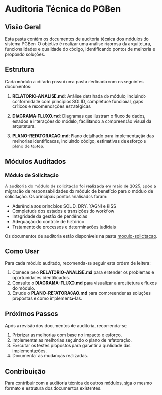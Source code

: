 # Auditoria Técnica do PGBen

## Visão Geral

Esta pasta contém os documentos de auditoria técnica dos módulos do sistema PGBen. O objetivo é realizar uma análise rigorosa da arquitetura, funcionalidades e qualidade do código, identificando pontos de melhoria e propondo soluções.

## Estrutura

Cada módulo auditado possui uma pasta dedicada com os seguintes documentos:

1. **RELATORIO-ANALISE.md**: Análise detalhada do módulo, incluindo conformidade com princípios SOLID, completude funcional, gaps críticos e recomendações estratégicas.

2. **DIAGRAMA-FLUXO.md**: Diagramas que ilustram o fluxo de dados, estados e interações do módulo, facilitando a compreensão visual da arquitetura.

3. **PLANO-REFATORACAO.md**: Plano detalhado para implementação das melhorias identificadas, incluindo código, estimativas de esforço e plano de testes.

## Módulos Auditados

### Módulo de Solicitação

A auditoria do módulo de solicitação foi realizada em maio de 2025, após a migração de responsabilidades do módulo de benefício para o módulo de solicitação. Os principais pontos analisados foram:

- Aderência aos princípios SOLID, DRY, YAGNI e KISS
- Completude dos estados e transições do workflow
- Integridade da gestão de pendências
- Adequação do controle de histórico
- Tratamento de processos e determinações judiciais

Os documentos de auditoria estão disponíveis na pasta [modulo-solicitacao](./modulo-solicitacao/).

## Como Usar

Para cada módulo auditado, recomenda-se seguir esta ordem de leitura:

1. Comece pelo **RELATORIO-ANALISE.md** para entender os problemas e oportunidades identificados.
2. Consulte o **DIAGRAMA-FLUXO.md** para visualizar a arquitetura e fluxos do módulo.
3. Estude o **PLANO-REFATORACAO.md** para compreender as soluções propostas e como implementá-las.

## Próximos Passos

Após a revisão dos documentos de auditoria, recomenda-se:

1. Priorizar as melhorias com base no impacto e esforço.
2. Implementar as melhorias seguindo o plano de refatoração.
3. Executar os testes propostos para garantir a qualidade das implementações.
4. Documentar as mudanças realizadas.

## Contribuição

Para contribuir com a auditoria técnica de outros módulos, siga o mesmo formato e estrutura dos documentos existentes.
